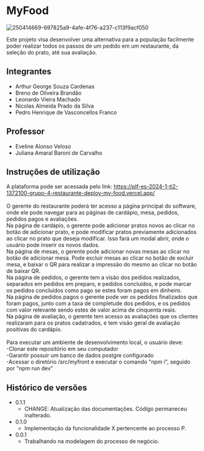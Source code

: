 # MyFood

![250414669-697825a9-4afe-4f76-a237-c113f9acf050](https://github.com/ICEI-PUC-Minas-PPLES-TI/plf-es-2024-1-ti2-1372100-grupo-4-restaurante/assets/129969591/656f4ef6-0e31-46ab-89da-7bab23d7bff8)

Este projeto visa desenvolver uma alternativa para a população facilmente poder realizar todos os passos de um pedido em um restaurante, da seleção do prato, até sua avaliação.

## Integrantes

* Arthur George Souza Cardenas
* Breno de Oliveira Brandão
* Leonardo Vieira Machado
* Nicolas Almeida Prado da Silva
* Pedro Henrique de Vasconcellos Franco

## Professor

* Eveline Alonso Veloso
* Juliana Amaral Baroni de Carvalho

## Instruções de utilização

A plataforma pode ser acessada pelo link: https://plf-es-2024-1-ti2-1372100-grupo-4-restaurante-deploy-my-food.vercel.app/
<br>
<br>
O gerente do restaurante poderá ter acesso a página principal do software, onde ele pode navegar para as páginas de cardápio, mesa, pedidos, pedidos pagos e avaliações.
<br>
Na página de cardápio, o gerente pode adicionar pratos novos ao clicar no botão de adicionar prato, e pode modificar pratos previamente adicionados ao clicar no prato que deseja modificar. Isso fará um modal abrir, onde o usuário pode inserir os novos dados.
<br>
Na página de mesas, o gerente pode adicionar novas mesas ao clicar no botão de adicionar mesa. Pode excluir mesas ao clicar no botão de excluir mesa, e baixar o QR para realizar a impressão do mesmo ao clicar no botão de baixar QR.
<br>
Na página de pedidos, o gerente tem a visão dos pedidos realizados, separados em pedidos em preparo, e pedidos concluídos, e pode marcar os pedidos concluídos como pago se estes foram pagos em dinheiro.
<br>
Na página de pedidos pagos o gerente pode ver os pedidos finalizados que foram pagos, junto com a taxa de completude dos pedidos, e os pedidos com valor relevante sendo estes de valor acima de cinquenta reais.
<br>
Na página de avaliação, o gerente tem acesso as avaliações que os clientes realizaram para os pratos cadatrados, e tem visão geral de avaliação positivas do cardápio.
<br>
<br>
Para executar um ambiente de desenvolvimento local, o usuário deve:
<br>
-Clonar este repositório em seu computador
<br>
-Garantir possuir um banco de dados postgre configurado
<br>
-Acessar o diretório /src/myfront e executar o comando "npm i", seguido por "npm run dev"

## Histórico de versões

* 0.1.1
    * CHANGE: Atualização das documentações. Código permaneceu inalterado.
* 0.1.0
    * Implementação da funcionalidade X pertencente ao processo P.
* 0.0.1
    * Trabalhando na modelagem do processo de negócio.

